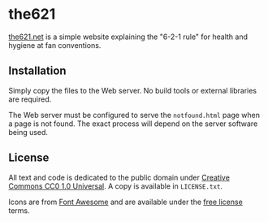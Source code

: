 # the621

[the621.net](https://the621.net/) is a simple website explaining the "6-2-1 rule" for health and hygiene at fan conventions.

## Installation

Simply copy the files to the Web server. No build tools or external libraries are required.

The Web server must be configured to serve the `notfound.html` page when a page is not found. The exact process will depend on the server software being used.

## License

All text and code is dedicated to the public domain under [Creative Commons CC0 1.0 Universal](https://creativecommons.org/publicdomain/zero/1.0/). A copy is available in `LICENSE.txt`.

Icons are from [Font Awesome](https://fontawesome.com/) and are available under the [free license](https://fontawesome.com/license/free) terms.